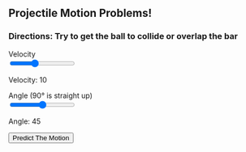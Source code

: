<html>
    <head>
        <link rel="stylesheet" href="assets/css/style.css">
        <link rel="stylesheet" href="assets/css/projectilemotion.css">
    </head>
    <body>
        <h2>Projectile Motion Problems!</h2>
        <h3>Directions: Try to get the ball to collide or overlap the bar</h3>
        <label for="velocity">Velocity</label>
        <br>
        <input type="range" id="velocity" min="0" max="27" value="10"><p id="velocityLabel">Velocity: 10</p>
        <label for="angle">Angle (90° is straight up)</label>
        <br>
        <input type="range" id="angle" min="0" max="90" value="45"><p id="angleLabel">Angle: 45</p>
        <button onclick="getUserGuess()">Predict The Motion</button>
        <br><br>
        <canvas width="650px" height="250px" id="canvas1"></canvas>
        <p id="finishLine"></p>
    </body>
    <script src="assets/js/projectilemotion.js"></script>
</html>